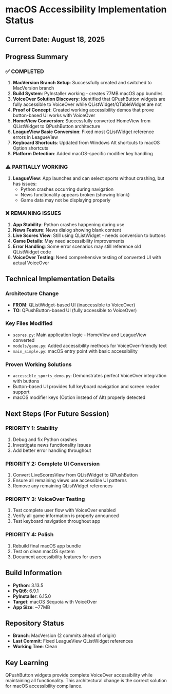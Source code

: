 # macOS Accessibility Implementation Status

## Current Date: August 18, 2025

## Progress Summary

### ✅ COMPLETED
1. **MacVersion Branch Setup**: Successfully created and switched to MacVersion branch
2. **Build System**: PyInstaller working - creates 77MB macOS app bundles
3. **VoiceOver Solution Discovery**: Identified that QPushButton widgets are fully accessible to VoiceOver while QListWidget/QTableWidget are not
4. **Proof of Concept**: Created working accessibility demos that prove button-based UI works with VoiceOver
5. **HomeView Conversion**: Successfully converted HomeView from QListWidget to QPushButton architecture
6. **LeagueView Basic Conversion**: Fixed most QListWidget reference errors in LeagueView
7. **Keyboard Shortcuts**: Updated from Windows Alt shortcuts to macOS Option shortcuts
8. **Platform Detection**: Added macOS-specific modifier key handling

### ⚠️ PARTIALLY WORKING
1. **LeagueView**: App launches and can select sports without crashing, but has issues:
   - Python crashes occurring during navigation
   - News functionality appears broken (showing blank)
   - Game data may not be displaying properly

### ❌ REMAINING ISSUES
1. **App Stability**: Python crashes happening during use
2. **News Feature**: News dialog showing blank content
3. **Live Scores View**: Still using QListWidget - needs conversion to buttons
4. **Game Details**: May need accessibility improvements
5. **Error Handling**: Some error scenarios may still reference old QListWidget code
6. **VoiceOver Testing**: Need comprehensive testing of converted UI with actual VoiceOver

## Technical Implementation Details

### Architecture Change
- **FROM**: QListWidget-based UI (inaccessible to VoiceOver)
- **TO**: QPushButton-based UI (fully accessible to VoiceOver)

### Key Files Modified
- `scores.py`: Main application logic - HomeView and LeagueView converted
- `models/game.py`: Added accessibility methods for VoiceOver-friendly text
- `main_simple.py`: macOS entry point with basic accessibility

### Proven Working Solutions
- `accessible_sports_demo.py`: Demonstrates perfect VoiceOver integration with buttons
- Button-based UI provides full keyboard navigation and screen reader support
- macOS modifier keys (Option instead of Alt) properly detected

## Next Steps (For Future Session)

### PRIORITY 1: Stability
1. Debug and fix Python crashes
2. Investigate news functionality issues
3. Add better error handling throughout

### PRIORITY 2: Complete UI Conversion
1. Convert LiveScoresView from QListWidget to QPushButton
2. Ensure all remaining views use accessible UI patterns
3. Remove any remaining QListWidget references

### PRIORITY 3: VoiceOver Testing
1. Test complete user flow with VoiceOver enabled
2. Verify all game information is properly announced
3. Test keyboard navigation throughout app

### PRIORITY 4: Polish
1. Rebuild final macOS app bundle
2. Test on clean macOS system
3. Document accessibility features for users

## Build Information
- **Python**: 3.13.5
- **PyQt6**: 6.9.1
- **PyInstaller**: 6.15.0
- **Target**: macOS Sequoia with VoiceOver
- **App Size**: ~77MB

## Repository Status
- **Branch**: MacVersion (2 commits ahead of origin)
- **Last Commit**: Fixed LeagueView QListWidget references
- **Working Tree**: Clean

## Key Learning
QPushButton widgets provide complete VoiceOver accessibility while maintaining all functionality. This architectural change is the correct solution for macOS accessibility compliance.
